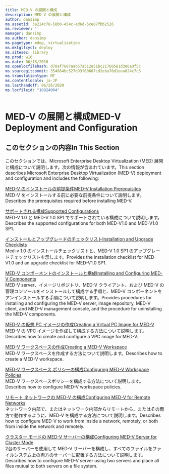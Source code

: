 ```yaml
---
title: MED-V の展開と構成
description: MED-V の展開と構成
author: dansimp
ms.assetid: 3a224c78-58b0-454c-ad6d-5ce87fbb2526
ms.reviewer: ''
manager: dansimp
ms.author: dansimp
ms.pagetype: mdop, virtualization
ms.mktglfcycl: deploy
ms.sitesec: library
ms.prod: w10
ms.date: 06/16/2016
ms.openlocfilehash: d70af7807aab57a512e51bc21760581d380a3f5c
ms.sourcegitcommit: 354664bc527d93f80687cd2eba70d1eea024c7c3
ms.translationtype: MT
ms.contentlocale: ja-JP
ms.lasthandoff: 06/26/2020
ms.locfileid: "10824004"
---
```

# <span data-ttu-id="03c90-103">MED-V の展開と構成</span><span class="sxs-lookup"><span data-stu-id="03c90-103">MED-V Deployment and Configuration</span></span>


## <span data-ttu-id="03c90-104">このセクションの内容</span><span class="sxs-lookup"><span data-stu-id="03c90-104">In This Section</span></span>


<span data-ttu-id="03c90-105">このセクションでは、Microsoft Enterprise Desktop Virtualization (MED) 展開と構成について説明します。次の情報が含まれています。</span><span class="sxs-lookup"><span data-stu-id="03c90-105">This section describes Microsoft Enterprise Desktop Virtualization (MED-V) deployment and configuration and includes the following:</span></span>

<a href="" id="med-v-installation-prerequisites"></a>[<span data-ttu-id="03c90-106">MED-V のインストールの前提条件</span><span class="sxs-lookup"><span data-stu-id="03c90-106">MED-V Installation Prerequisites</span></span>](med-v-installation-prerequisites.md)  
<span data-ttu-id="03c90-107">MED-V をインストールする前に必要な前提条件について説明します。</span><span class="sxs-lookup"><span data-stu-id="03c90-107">Describes the prerequisites required before installing MED-V.</span></span>

<a href="" id="supported-configurations"></a>[<span data-ttu-id="03c90-108">サポートされる構成</span><span class="sxs-lookup"><span data-stu-id="03c90-108">Supported Configurations</span></span>](supported-configurationsmedv-orientation.md)  
<span data-ttu-id="03c90-109">MED-V 1.0 と MED-V 1.0 SP1 でサポートされている構成について説明します。</span><span class="sxs-lookup"><span data-stu-id="03c90-109">Describes the supported configurations for both MED-V1.0 and MED-V1.0 SP1.</span></span>

<a href="" id="installation-and-upgrade-checklists"></a>[<span data-ttu-id="03c90-110">インストールとアップグレードのチェックリスト</span><span class="sxs-lookup"><span data-stu-id="03c90-110">Installation and Upgrade Checklists</span></span>](installation-and-upgrade-checklists.md)  
<span data-ttu-id="03c90-111">Med-v 1.0 のインストールチェックリストと、MED-V 1.0 SP1 のアップグレードチェックリストを示します。</span><span class="sxs-lookup"><span data-stu-id="03c90-111">Provides the installation checklist for MED-V1.0 and an upgrade checklist for MED-V1.0 SP1.</span></span>

<a href="" id="installing-and-configuring-med-v-components"></a>[<span data-ttu-id="03c90-112">MED-V コンポーネントのインストールと構成</span><span class="sxs-lookup"><span data-stu-id="03c90-112">Installing and Configuring MED-V Components</span></span>](installing-and-configuring-med-v-components.md)  
<span data-ttu-id="03c90-113">MED-V server、イメージリポジトリ、MED-V クライアント、および MED-V の管理コンソールをインストールして構成する手順と、MED-V コンポーネントをアンインストールする手順について説明します。</span><span class="sxs-lookup"><span data-stu-id="03c90-113">Provides procedures for installing and configuring the MED-V server, image repository, MED-V client, and MED-V management console, and the procedure for uninstalling the MED-V components.</span></span>

<a href="" id="creating-a-virtual-pc-image-for-med-v"></a>[<span data-ttu-id="03c90-114">MED-V の仮想 PC イメージの作成</span><span class="sxs-lookup"><span data-stu-id="03c90-114">Creating a Virtual PC Image for MED-V</span></span>](creating-a-virtual-pc-image-for-med-v.md)  
<span data-ttu-id="03c90-115">MED-V の VPC イメージを作成して構成する方法について説明します。</span><span class="sxs-lookup"><span data-stu-id="03c90-115">Describes how to create and configure a VPC image for MED-V.</span></span>

<a href="" id="creating-a-med-v-workspace"></a>[<span data-ttu-id="03c90-116">MED-V ワークスペースの作成</span><span class="sxs-lookup"><span data-stu-id="03c90-116">Creating a MED-V Workspace</span></span>](creating-a-med-v-workspacemedv-10-sp1.md)  
<span data-ttu-id="03c90-117">MED-V ワークスペースを作成する方法について説明します。</span><span class="sxs-lookup"><span data-stu-id="03c90-117">Describes how to create a MED-V workspace.</span></span>

<a href="" id="configuring-med-v-workspace-policies"></a>[<span data-ttu-id="03c90-118">MED-V ワークスペース ポリシーの構成</span><span class="sxs-lookup"><span data-stu-id="03c90-118">Configuring MED-V Workspace Policies</span></span>](configuring-med-v-workspace-policies.md)  
<span data-ttu-id="03c90-119">MED-V ワークスペースポリシーを構成する方法について説明します。</span><span class="sxs-lookup"><span data-stu-id="03c90-119">Describes how to configure MED-V workspace policies.</span></span>

<a href="" id="configuring-med-v-for-remote-networks"></a>[<span data-ttu-id="03c90-120">リモート ネットワークの MED-V の構成</span><span class="sxs-lookup"><span data-stu-id="03c90-120">Configuring MED-V for Remote Networks</span></span>](configuring-med-v-for-remote-networks.md)  
<span data-ttu-id="03c90-121">ネットワーク内部で、またはネットワーク内部からリモートから、またはその両方で動作するように、MED-V を構成する方法について説明します。</span><span class="sxs-lookup"><span data-stu-id="03c90-121">Describes how to configure MED-V to work from inside a network, remotely, or both from inside the network and remotely.</span></span>

<a href="" id="configuring-med-v-server-for-cluster-mode"></a>[<span data-ttu-id="03c90-122">クラスター モードの MED-V サーバーの構成</span><span class="sxs-lookup"><span data-stu-id="03c90-122">Configuring MED-V Server for Cluster Mode</span></span>](configuring-med-v-server-for-cluster-mode.md)  
<span data-ttu-id="03c90-123">2台のサーバーを使用して MED-V サーバーを構成し、すべてのファイルをファイルシステム上の両方のサーバーに配置する方法について説明します。</span><span class="sxs-lookup"><span data-stu-id="03c90-123">Describes how to configure MED-V server using two servers and place all files mutual to both servers on a file system.</span></span>

 

 





